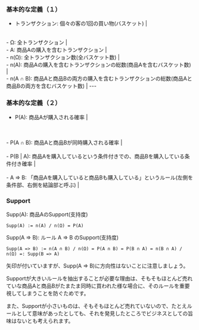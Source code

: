 ### 基本的な定義（１）
- トランザクション: 個々の客の1回の買い物(バスケット) |
<br>
- Ω: 全トランザクション |
<br>
- A: 商品Aの購入を含むトランザクション |
<br>
- n(Ω): 全トランザクション数(全バスケット数) |
<br>
- n(A): 商品Aの購入を含むトランザクションの総数(商品Aを含むバスケット数) |
<br>
- n(A ∩ B): 商品Aと商品Bの両方の購入を含むトランザクションの総数(商品Aと商品Bの両方を含むバスケット数) |
---

### 基本的な定義（２）
- P(A): 商品Aが購入される確率 |
<br>
<br>
- P(A ∩ B): 商品Aと商品Bが同時購入される確率 |
<br>
<br>
- P(B | A): 商品Aを購入しているという条件付きでの、商品Bを購入している条件付き確率 |
<br>
<br>
- A => B: 「商品Aを購入していると商品Bも購入している」というルール(左側を条件部、右側を結論部と呼ぶ) |

### Support
Supp(A): 商品AのSupport(支持度)
```
Supp(A) := n(A) / n(Ω) = P(A)
```

Supp(A => B): ルール A => B のSupport(支持度)
```
Supp(A => B) := n(A ∩ B) / n(Ω) = P(A ∩ B) = P(B ∩ A) = n(B ∩ A) / n(Ω) =: Supp(B => A)
```
矢印が付いていますが、Supp(A => B)に方向性はないことに注意しましょう。

Supportが大きいルールを抽出することが必要な理由は、そもそもほとんど売れていな商品Aと商品Bがたまたま同時に買われた様な場合に、そのルールを重要視してしまうことを防ぐためです。

また、Supportが小さいものは、そもそもほとんど売れていないので、たとえルールとして意味があったとしても、それを発見したところでビジネスとしての旨味はないとも考えられます。
